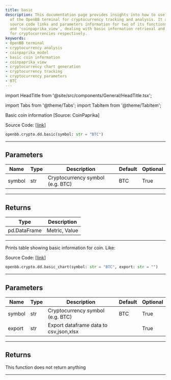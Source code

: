 ```yaml
---
title: basic
description: This documentation page provides insights into how to use basic functions
  of the OpenBB terminal for cryptocurrency tracking and analysis. It also provides
  source code links and parameters information for two of its functions - 'coinpaprika_model'
  and 'coinpaprika_view', dealing with basic information retrieval and chart generation
  for cryptocurrencies respectively.
keywords:
- OpenBB terminal
- cryptocurrency analysis
- coinpaprika_model
- basic coin information
- coinpaprika_view
- cryptocurrency chart generation
- cryptocurrency tracking
- cryptocurrency parameters
- BTC
---
```


import HeadTitle from '@site/src/components/General/HeadTitle.tsx';

<HeadTitle title="crypto.dd.basic - Reference | OpenBB SDK Docs" />

import Tabs from '@theme/Tabs';
import TabItem from '@theme/TabItem';

<Tabs>
<TabItem value="model" label="Model" default>

Basic coin information [Source: CoinPaprika]

Source Code: [[link](https://github.com/OpenBB-finance/OpenBB/tree/main/openbb_terminal/cryptocurrency/due_diligence/coinpaprika_model.py#L379)]

```python
openbb.crypto.dd.basic(symbol: str = "BTC")
```

---

## Parameters

| Name | Type | Description | Default | Optional |
| ---- | ---- | ----------- | ------- | -------- |
| symbol | str | Cryptocurrency symbol (e.g. BTC) | BTC | True |


---

## Returns

| Type | Description |
| ---- | ----------- |
| pd.DataFrame | Metric, Value |
---

</TabItem>
<TabItem value="view" label="Chart">

Prints table showing basic information for coin. Like:

Source Code: [[link](https://github.com/OpenBB-finance/OpenBB/tree/main/openbb_terminal/cryptocurrency/due_diligence/coinpaprika_view.py#L325)]

```python
openbb.crypto.dd.basic_chart(symbol: str = "BTC", export: str = "")
```

---

## Parameters

| Name | Type | Description | Default | Optional |
| ---- | ---- | ----------- | ------- | -------- |
| symbol | str | Cryptocurrency symbol (e.g. BTC) | BTC | True |
| export | str | Export dataframe data to csv,json,xlsx |  | True |


---

## Returns

This function does not return anything

---

</TabItem>
</Tabs>
